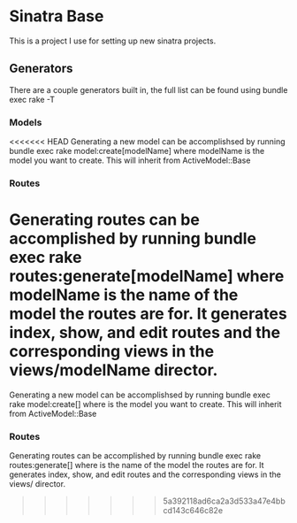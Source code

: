# Sinatra Base
This is a project I use for setting up new sinatra projects.

## Generators

There are a couple generators built in, the full list can be found using bundle exec rake -T

### Models
<<<<<<< HEAD
Generating a new model can be accomplishsed by running bundle exec rake model:create[modelName] where modelName is the model you want to create. This will inherit from ActiveModel::Base

### Routes
Generating routes can be accomplished by running bundle exec rake routes:generate[modelName] where modelName is the name of the model the routes are for. It generates index, show, and edit routes and the corresponding views in the views/modelName director.
=======
Generating a new model can be accomplishsed by running bundle exec rake model:create[<modelName>] where <modelName> is the model you want to create. This will inherit from ActiveModel::Base

### Routes
Generating routes can be accomplished by running bundle exec rake routes:generate[<modelName>] where <modelName> is the name of the model the routes are for. It generates index, show, and edit routes and the corresponding views in the views/<modelName> director.
>>>>>>> 5a392118ad6ca2a3d533a47e4bbcd143c646c82e
